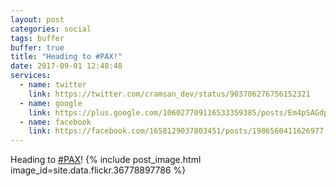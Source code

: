 ```yaml
---
layout: post
categories: social
tags: buffer
buffer: true
title: "Heading to #PAX!"
date: 2017-09-01 12:48:48
services: 
  - name: twitter
    link: https://twitter.com/cramsan_dev/status/903706276756152321
  - name: google
    link: https://plus.google.com/106027709116533359385/posts/Em4pSAGdpmP
  - name: facebook
    link: https://facebook.com/1658129037803451/posts/1986560411626977
---
```

Heading to <a href="https://twitter.com/#!/search?q=%23PAX" title="#PAX" class="hashtag" rel="external nofollow" target="_blank">#PAX</a>!
{% include post_image.html image_id=site.data.flickr.36778897786 %}
